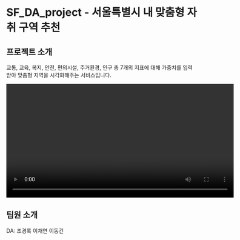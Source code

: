 # SF_DA_project - 서울특별시 내 맞춤형 자취 구역 추천
## 프로젝트 소개
교통, 교육, 복지, 안전, 편의시설, 주거환경, 인구 총 7개의 지표에 대해 가중치를 입력받아 맞춤형 지역을 시각화해주는 서비스입니다.

<video controls width="600">
  <source src="https://github.com/user-attachments/assets/a6423176-3d42-4928-abff-71b9e6833321" type="video/mp4">
  해당 브라우저는 비디오 태그를 지원하지 않습니다.
</video>

## 팀원 소개
DA: 조경록 이채연 이동건
